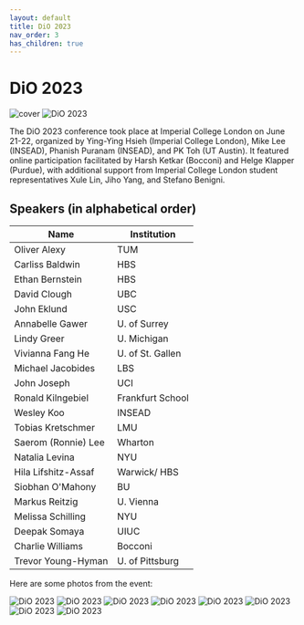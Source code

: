 ```yaml
---
layout: default
title: DiO 2023
nav_order: 3
has_children: true
---
```


# DiO 2023

![cover](/asset/logo.png)
![DiO 2023](dio_2023_photos/dio_2023_icbs.png)

The DiO 2023 conference took place at Imperial College London on June 21-22, organized by Ying-Ying Hsieh (Imperial College London), Mike Lee (INSEAD), Phanish Puranam (INSEAD), and PK Toh (UT Austin). It featured online participation facilitated by Harsh Ketkar (Bocconi) and Helge Klapper (Purdue), with additional support from Imperial College London student representatives Xule Lin, Jiho Yang, and Stefano Benigni.

## Speakers (in alphabetical order)

| Name                | Institution        |
|---------------------|--------------------|
| Oliver Alexy        | TUM                |
| Carliss Baldwin     | HBS                |
| Ethan Bernstein     | HBS                |
| David Clough        | UBC                |
| John Eklund         | USC                |
| Annabelle Gawer     | U. of Surrey       |
| Lindy Greer         | U. Michigan        |
| Vivianna Fang He    | U. of St. Gallen   |
| Michael Jacobides   | LBS                |
| John Joseph         | UCI                |
| Ronald Kilngebiel   | Frankfurt School   |
| Wesley Koo          | INSEAD             |
| Tobias Kretschmer   | LMU                |
| Saerom (Ronnie) Lee | Wharton            |
| Natalia Levina      | NYU                |
| Hila Lifshitz-Assaf | Warwick/ HBS       |
| Siobhan O'Mahony    | BU                 |
| Markus Reitzig      | U. Vienna          |
| Melissa Schilling   | NYU                |
| Deepak Somaya       | UIUC               |
| Charlie Williams    | Bocconi            |
| Trevor Young-Hyman  | U. of Pittsburg    |

Here are some photos from the event:

![DiO 2023](dio_2023_photos/dio_2023_1.jpg)
![DiO 2023](dio_2023_photos/dio_2023_2.jpg)
![DiO 2023](dio_2023_photos/dio_2023_3.jpg)
![DiO 2023](dio_2023_photos/dio_2023_4.jpg)
![DiO 2023](dio_2023_photos/dio_2023_5.jpg)
![DiO 2023](dio_2023_photos/dio_2023_6.jpg)
![DiO 2023](dio_2023_photos/dio_2023_7.jpg)
![DiO 2023](dio_2023_photos/dio_2023_8.jpg)